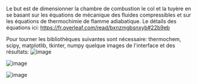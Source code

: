 Le but est de dimensionner la chambre de combustion le col et la tuyère en se basant sur les équations de mécanique des fluides compressibles et sur les équations de thermochimie de flamme adiabatique. 
Le détails des équations ici: https://fr.overleaf.com/read/bxnzmgbsnxyb#22b9eb 

Pour tourner les bibliothèques suivantes sont nécessaire:
thermochem, scipy, matplotlib, tkinter, numpy 
quelque images de l'interface et des résultats:
![image](https://github.com/user-attachments/assets/d8996e7d-10bd-4a61-a2a5-62c31a803058)

![image](https://github.com/user-attachments/assets/2ad1a1ae-e47e-4313-ac71-970b3029c5e3)

![image](https://github.com/user-attachments/assets/f892dcf6-c05f-46c9-a9be-9b0b240f89b5)
